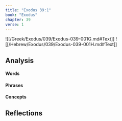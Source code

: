 ```yaml
---
title: "Exodus 39:1"
book: "Exodus"
chapter: 39
verse: 1
---
```

![[/Greek/Exodus/039/Exodus-039-001G.md#Text]]
![[/Hebrew/Exodus/039/Exodus-039-001H.md#Text]]

## Analysis

#### Words

#### Phrases

#### Concepts

## Reflections
